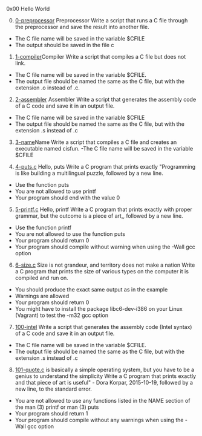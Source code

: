 0x00 Hello World

0. [0-preprocessor](0-preprocessor) Preprocessor
Write a script that runs a C file through the preprocessor and save the result into another file.
- The C file name will be saved in the variable $CFILE
- The output should be saved in the file c

1. [1-compiler](1-compiler)Compiler
Write a script that compiles a C file but does not link.
- The C file name will be saved in the variable $CFILE.
- The output file should be named the same as the C file, but with the extension .o instead of .c.

2. [2-assembler](2-assembler) Assembler
Write a script that generates the assembly code of a C code and save it in an output file.
- The C file name will be saved in the variable $CFILE
- The output file should be named the same as the C file, but with the extension .s instead of .c

3. [3-name](3-name)Name
Write a script that compiles a C file and creates an executable named cisfun.
-The C file name will be saved in the variable $CFILE

4. [4-puts.c](4-puts.c) Hello, puts
Write a C program that prints exactly "Programming is like building a multilingual puzzle, followed by a new line.
- Use the function puts
- You are not allowed to use printf
- Your program should end with the value 0

5. [5-printf.c](5-printf.c) Hello, printf
Write a C program that prints exactly with proper grammar, but the outcome is a piece of art,, followed by a new line.
- Use the function printf
- You are not allowed to use the function puts
- Your program should return 0
- Your program should compile without warning when using the -Wall gcc option

6. [6-size.c](6-size.c) Size is not grandeur, and territory does not make a nation
Write a C program that prints the size of various types on the computer it is compiled and run on.
- You should produce the exact same output as in the example
- Warnings are allowed
- Your program should return 0
- You might have to install the package libc6-dev-i386 on your Linux (Vagrant) to test the -m32 gcc option

7. [100-intel](100-intel)
Write a script that generates the assembly code (Intel syntax) of a C code and save it in an output file.
- The C file name will be saved in the variable $CFILE.
- The output file should be named the same as the C file, but with the extension .s instead of .c

8. [101-quote.c](101-quote.c) is basically a simple operating system, but you have to be a genius to understand the simplicity
Write a C program that prints exactly and that piece of art is useful" - Dora Korpar, 2015-10-19, followed by a new line, to the standard error.
- You are not allowed to use any functions listed in the NAME section of the man (3) printf or man (3) puts
- Your program should return 1
- Your program should compile without any warnings when using the -Wall gcc option
